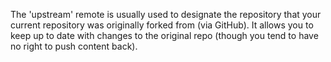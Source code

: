 The 'upstream' remote is usually used to designate the repository that your current repository was originally forked from (via GitHub). It allows you to keep up to date with changes to the original repo (though you tend to have no right to push content back).